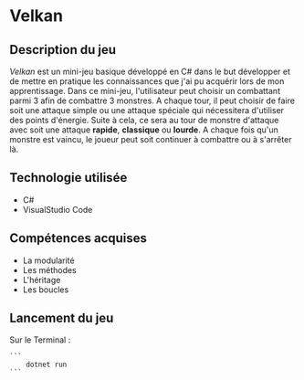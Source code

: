 # Velkan

## Description du jeu 

*Velkan* est un mini-jeu basique développé en C# dans le but développer et de mettre en pratique les connaissances que j'ai pu acquérir lors de mon apprentissage. Dans ce mini-jeu, l'utilisateur peut choisir un combattant parmi 3 afin de combattre 3 monstres. A chaque tour, il peut choisir de faire soit une attaque simple ou une attaque spéciale qui nécessitera d'utiliser des points d'énergie. Suite à cela, ce sera au tour de monstre d'attaque avec soit une attaque **rapide**, **classique** ou **lourde**. A chaque fois qu'un monstre est vaincu, le joueur peut soit continuer à combattre ou à s'arrêter là.  


## Technologie utilisée 

* C#
*  VisualStudio Code 

## Compétences acquises 

* La modularité 
* Les méthodes 
* L'héritage 
* Les boucles 


 ## Lancement du jeu 

Sur le Terminal : 

    ```
        dotnet run
    ```




  
